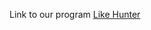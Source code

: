 Link to our program [Like Hunter](https://rawgit.com/AUAP/AP2018_Submission/master/Final_Project/Group4/Draft/Likehunter%201.0/empty-example/index.html)
